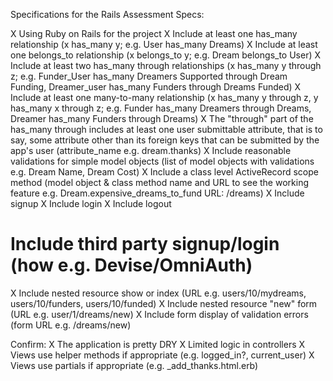 Specifications for the Rails Assessment
Specs:

X Using Ruby on Rails for the project
X Include at least one has_many relationship (x has_many y; e.g. User has_many Dreams)
X Include at least one belongs_to relationship (x belongs_to y; e.g. Dream belongs_to User)
X Include at least two has_many through relationships (x has_many y through z; e.g. Funder_User has_many Dreamers Supported through Dream Funding, Dreamer_user has_many Funders through Dreams Funded)
X Include at least one many-to-many relationship (x has_many y through z, y has_many x through z; e.g. Funder has_many Dreamers through Dreams, Dreamer has_many Funders through Dreams)
X The "through" part of the has_many through includes at least one user submittable attribute, that is to say, some attribute other than its foreign keys that can be submitted by the app's user (attribute_name e.g. dream.thanks)
X Include reasonable validations for simple model objects (list of model objects with validations e.g. Dream Name, Dream Cost)
X Include a class level ActiveRecord scope method (model object & class method name and URL to see the working feature e.g. Dream.expensive_dreams_to_fund URL: /dreams)
X Include signup
X Include login
X Include logout
# Include third party signup/login (how e.g. Devise/OmniAuth)
X Include nested resource show or index (URL e.g. users/10/mydreams, users/10/funders, users/10/funded) 
X Include nested resource "new" form (URL e.g. user/1/dreams/new)
X Include form display of validation errors (form URL e.g. /dreams/new)

Confirm:
X The application is pretty DRY
X Limited logic in controllers
X Views use helper methods if appropriate (e.g. logged_in?, current_user)
X Views use partials if appropriate (e.g. _add_thanks.html.erb)